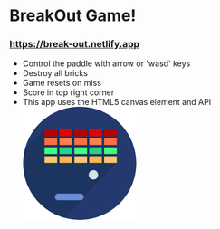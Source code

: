 # BreakOut Game!

### https://break-out.netlify.app

- Control the paddle with arrow or 'wasd' keys
- Destroy all bricks
- Game resets on miss
- Score in top right corner
- This app uses the HTML5 canvas element and API
  <br>
  <img src="img/download.png" alt="drawing" width="200" height="200"/>
